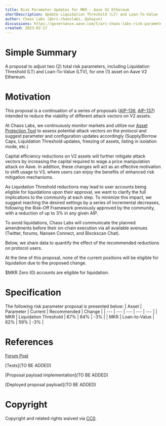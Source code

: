 ```yaml
---
title: Risk Parameter Updates for MKR - Aave V2 Ethereum
shortDescription: Update Liquidation Threshold (LT) and Loan-To-Value (LTV) of MKR on AAVE v2 Ethereum 
author: Chaos Labs (@ori-chaoslabs, @yhayun)
discussions: https://governance.aave.com/t/arc-chaos-labs-risk-parameter-updates-mkr-on-aave-v2-ethereum-2023-02-17/11948
created: 2023-02-17
---
```


# Simple Summary

A proposal to adjust two (2) total risk parameters, including Liquidation Threshold (LT) and Loan-To-Value (LTV), for one (1) asset on Aave V2 Ethereum.


# Motivation
This proposal is a continuation of a series of proposals ([AIP-136](https://app.aave.com/governance/proposal/136/), [AIP-137](https://app.aave.com/governance/proposal/137/)) intended to reduce the viability of different attack vectors on V2 assets.

At Chaos Labs, we continuously monitor markets and utilize our [Asset Protection Tool](https://chaoslabs.xyz/posts/chaos-labs-asset-protection-tool) to assess potential attack vectors on the protocol and suggest parameter and configuration updates accordingly (Supply/Borrow Caps, Liquidation Threshold updates, freezing of assets, listing in isolation mode, etc.)

Capital efficiency reductions on V2 assets will further mitigate attack vectors by increasing the capital required to wage a price manipulation attack on Aave. In addition, these changes will act as an effective motivation to shift usage to V3, where users can enjoy the benefits of enhanced risk mitigation mechanisms.

As Liquidation Threshold reductions may lead to user accounts being eligible for liquidations upon their approval, we want to clarify the full implications to the community at each step. To minimize this impact, we suggest reaching the desired settings by a series of incremental decreases, following the Risk-Off Framework previously approved by the community, with a reduction of up to 3% in any given AIP.

To avoid liquidations, Chaos Labs will communicate the planned amendments before their on-chain execution via all available avenues (Twitter, forums, Nansen Connect, and Blockscan Chat).

Below, we share data to quantify the effect of the recommended reductions on protocol users.

At the time of this proposal, none of the current positions will be eligible for liquidation due to the proposed change.

$MKR
Zero (0) accounts are eligible for liquidation.

# Specification

The following risk parameter proposal is presented below:
| Asset | Parameter | Current | Recommended | Change |
| --- | --- | --- | --- | --- |
| MKR | Liquidation Threshold | 67% | 64% | -3% |
| MKR | Loan-to-Value | 62% | 59% | -3% |


# References
[Forum Post](https://governance.aave.com/t/arc-chaos-labs-risk-parameter-updates-mkr-on-aave-v2-ethereum-2023-02-17/11948)

[Tests](TO BE ADDED)

[Proposal payload implementation](TO BE ADDED)

[Deployed proposal payload](TO BE ADDED) 


# Copyright

Copyright and related rights waived via [CC0](https://creativecommons.org/publicdomain/zero/1.0/).
